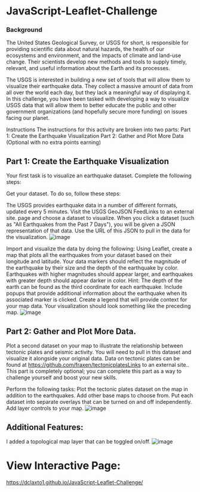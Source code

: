 # JavaScript-Leaflet-Challenge
### Background 
The United States Geological Survey, or USGS for short, is responsible for providing scientific data about natural hazards, the health of our ecosystems and environment, and the impacts of climate and land-use change. Their scientists develop new methods and tools to supply timely, relevant, and useful information about the Earth and its processes.

The USGS is interested in building a new set of tools that will allow them to visualize their earthquake data. They collect a massive amount of data from all over the world each day, but they lack a meaningful way of displaying it. In this challenge, you have been tasked with developing a way to visualize USGS data that will allow them to better educate the public and other government organizations (and hopefully secure more funding) on issues facing our planet.

Instructions The instructions for this activity are broken into two parts: Part 1: Create the Earthquake Visualization Part 2: Gather and Plot More Data (Optional with no extra points earning)

## Part 1: Create the Earthquake Visualization

Your first task is to visualize an earthquake dataset. Complete the following steps:

Get your dataset. To do so, follow these steps:

The USGS provides earthquake data in a number of different formats, updated every 5 minutes. Visit the USGS GeoJSON FeedLinks to an external site. page and choose a dataset to visualize. When you click a dataset (such as "All Earthquakes from the Past 7 Days"), you will be given a JSON representation of that data. Use the URL of this JSON to pull in the data for the visualization. 
![image](https://github.com/dclaxto1/JavaScript-Leaflet-Challenge/assets/128431134/04329be3-5208-4377-8e0e-331f427c95ef)

Import and visualize the data by doing the following: Using Leaflet, create a map that plots all the earthquakes from your dataset based on their longitude and latitude. Your data markers should reflect the magnitude of the earthquake by their size and the depth of the earthquake by color. Earthquakes with higher magnitudes should appear larger, and earthquakes with greater depth should appear darker in color. Hint: The depth of the earth can be found as the third coordinate for each earthquake. Include popups that provide additional information about the earthquake when its associated marker is clicked. Create a legend that will provide context for your map data. Your visualization should look something like the preceding map.
![image](https://github.com/dclaxto1/JavaScript-Leaflet-Challenge/assets/128431134/64024f9b-4250-48c2-bf9e-2ef20d7498a8)


## Part 2: Gather and Plot More Data.
Plot a second dataset on your map to illustrate the relationship between tectonic plates and seismic activity. You will need to pull in this dataset and visualize it alongside your original data. Data on tectonic plates can be found at https://github.com/fraxen/tectonicplatesLinks to an external site.. This part is completely optional; you can complete this part as a way to challenge yourself and boost your new skills.

Perform the following tasks: Plot the tectonic plates dataset on the map in addition to the earthquakes. Add other base maps to choose from. Put each dataset into separate overlays that can be turned on and off independently. Add layer controls to your map.
![image](https://github.com/dclaxto1/JavaScript-Leaflet-Challenge/assets/128431134/d0a52c0a-d963-4aba-8224-befc54be57e2)

## Additional Features: 
I added a topological map layer that can be toggled on/off.
![image](https://github.com/dclaxto1/JavaScript-Leaflet-Challenge/assets/128431134/dbea2318-32be-47e8-9fa3-a87bbaa25e59)


# View Interactive Page:
https://dclaxto1.github.io/JavaScript-Leaflet-Challenge/

